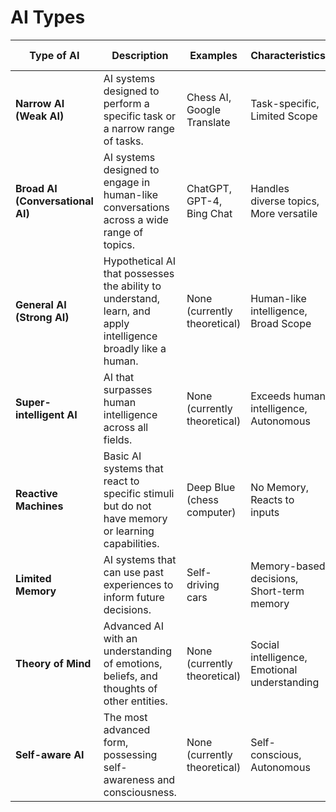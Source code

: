 # AI Types

| Type of AI                       | Description                                                                                                   | Examples                     | Characteristics                              | Generative AI?            |
|----------------------------------|---------------------------------------------------------------------------------------------------------------|------------------------------|----------------------------------------------|---------------------------|
| **Narrow AI (Weak AI)**          | AI systems designed to perform a specific task or a narrow range of tasks.                                    | Chess AI, Google Translate   | Task-specific, Limited Scope                 | No                        |
| **Broad AI (Conversational AI)** | AI systems designed to engage in human-like conversations across a wide range of topics.                      | ChatGPT, GPT-4, Bing Chat    | Handles diverse topics, More versatile       | Yes                       |
| **General AI (Strong AI)**       | Hypothetical AI that possesses the ability to understand, learn, and apply intelligence broadly like a human. | None (currently theoretical) | Human-like intelligence, Broad Scope         | Potentially in the future |
| **Super-intelligent AI**         | AI that surpasses human intelligence across all fields.                                                       | None (currently theoretical) | Exceeds human intelligence, Autonomous       | Potentially in the future |
| **Reactive Machines**            | Basic AI systems that react to specific stimuli but do not have memory or learning capabilities.              | Deep Blue (chess computer)   | No Memory, Reacts to inputs                  | No                        |
| **Limited Memory**               | AI systems that can use past experiences to inform future decisions.                                          | Self-driving cars            | Memory-based decisions, Short-term memory    | No                        |
| **Theory of Mind**               | Advanced AI with an understanding of emotions, beliefs, and thoughts of other entities.                       | None (currently theoretical) | Social intelligence, Emotional understanding | Potentially in the future |
| **Self-aware AI**                | The most advanced form, possessing self-awareness and consciousness.                                          | None (currently theoretical) | Self-conscious, Autonomous                   | Potentially in the future |
